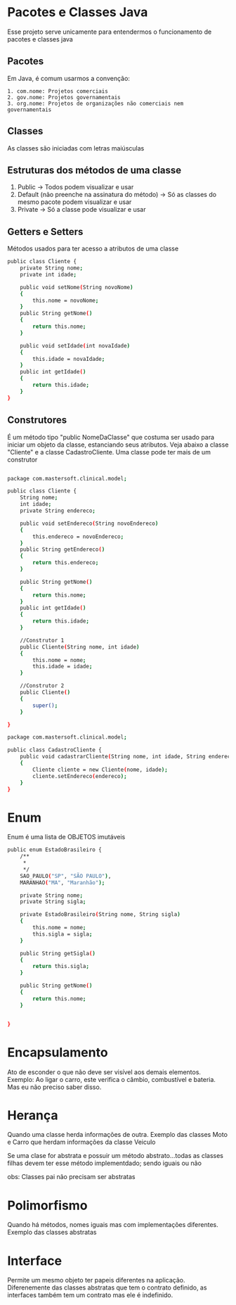 # Pacotes e Classes Java

Esse projeto serve unicamente para entendermos o funcionamento de pacotes e classes java

## Pacotes

Em Java, é comum usarmos a convenção:

    1. com.nome: Projetos comerciais
    2. gov.nome: Projetos governamentais
    3. org.nome: Projetos de organizações não comerciais nem governamentais


## Classes

As classes são iniciadas com letras maiúsculas

## Estruturas dos métodos de uma classe

 1. Public -> Todos podem visualizar e usar
 2. Default (não preenche na assinatura do método) -> Só as classes do mesmo pacote podem visualizar e usar
 3. Private -> Só a classe pode visualizar e usar

## Getters e Setters

Métodos usados para ter acesso a atributos de uma classe

```bash
public class Cliente {
    private String nome;
    private int idade;

    public void setNome(String novoNome)
    {
        this.nome = novoNome;
    }
    public String getNome()
    {
        return this.nome;
    }

    public void setIdade(int novaIdade)
    {
        this.idade = novaIdade;
    }
    public int getIdade()
    {
        return this.idade;
    }
}
```

## Construtores

É um método tipo "public NomeDaClasse" que costuma ser usado para iniciar um objeto da classe, estanciando seus atributos. Veja abaixo a classe "Cliente" e a classe CadastroCliente. Uma classe pode ter mais de um construtor

```bash

package com.mastersoft.clinical.model;

public class Cliente {
    String nome;
    int idade;
    private String endereco;

    public void setEndereco(String novoEndereco)
    {
        this.endereco = novoEndereco;
    }
    public String getEndereco()
    {
        return this.endereco;
    }

    public String getNome()
    {
        return this.nome;
    }
    public int getIdade()
    {
        return this.idade;
    }

    //Construtor 1
    public Cliente(String nome, int idade)
    {
        this.nome = nome;
        this.idade = idade;
    }

    //Construtor 2
    public Cliente()
    {
        super();
    }

}

package com.mastersoft.clinical.model;

public class CadastroCliente {
    public void cadastrarCliente(String nome, int idade, String endereco)
    {
        Cliente cliente = new Cliente(nome, idade);
        cliente.setEndereco(endereco);
    }
}

```

# Enum

Enum é uma lista de OBJETOS imutáveis

```bash
public enum EstadoBrasileiro {
    /**
     *
     */
    SAO_PAULO("SP", "SÃO PAULO"),
    MARANHAO("MA", "Maranhão");

    private String nome;
    private String sigla;

    private EstadoBrasileiro(String nome, String sigla)
    {
        this.nome = nome;
        this.sigla = sigla;
    }

    public String getSigla()
    {
        return this.sigla;
    }

    public String getNome()
    {
        return this.nome;
    }


}
```

# Encapsulamento

Ato de esconder o que não deve ser visível aos demais elementos.
Exemplo: Ao ligar o carro, este verifica o câmbio, combustível e bateria. Mas eu não preciso saber disso.

# Herança
Quando uma classe herda informações de outra. Exemplo das classes Moto e Carro que herdam informações da classe Veiculo

Se uma clase for abstrata e possuir um método abstrato...todas as classes filhas devem ter esse método implementdado; sendo iguais ou não

obs: Classes pai não precisam ser abstratas

# Polimorfismo

Quando há métodos, nomes iguais mas com implementações diferentes. Exemplo das classes abstratas

# Interface

Permite um mesmo objeto ter papeis diferentes na aplicação. Diferenemente das classes abstratas que tem o contrato definido, as interfaces também tem um contrato mas ele é indefinido.